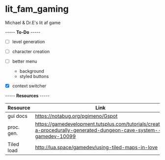 # lit_fam_gaming
Michael &amp; Dr.E's lit af game

-----  **To-Do**  -----


- [ ] level generation
- [ ] character creation
- [ ] better menu
  * background
  * styled buttons
- [x] context switcher


-----  **Resources**  -----


Resource | Link
-------- | ----
gui docs | https://notabug.org/pgimeno/Gspot
proc. gen. | https://gamedevelopment.tutsplus.com/tutorials/create-a-procedurally-generated-dungeon-cave-system--gamedev-10099
Tiled load | http://lua.space/gamedev/using-tiled-maps-in-love